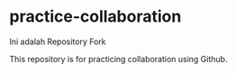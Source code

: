 # practice-collaboration
Ini adalah Repository Fork


This repository is for practicing collaboration using Github.

